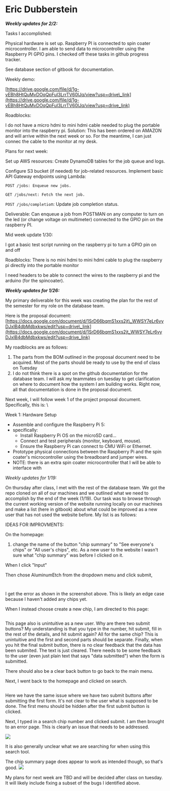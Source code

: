 # Eric Dubberstein



_**Weekly updates for 2/2:**_

Tasks I accomplished:&#x20;

Physical hardware is set up. Raspberry PI is connected to spin coater microcontroller. I am able to send data to microcontroller using the Raspberry PI GPIO pins. I checked off these tasks in github progress tracker.&#x20;



See database section of gitbook for documentation.



Weekly demo:

[https://drive.google.com/file/d/1g-vEBh8HtQuMvDOqQpFuI3LrrTV60lJq/view?usp=drive\_link](https://drive.google.com/file/d/1g-vEBh8HtQuMvDOqQpFuI3LrrTV60lJq/view?usp=drive_link)



Roadblocks:&#x20;

I do not have a micro hdmi to mini hdmi cable needed to plug the portable monitor into the raspberry pi. Solution: This has been ordered on AMAZON and will arrive within the next week or so. For the meantime, I can just connec the cable to the monitor at my desk.&#x20;



Plans for next week:&#x20;

Set up AWS resources: Create DynamoDB tables for the job queue and logs.&#x20;

Configure S3 bucket (if needed) for job-related resources. Implement basic API Gateway endpoints using Lambda:&#x20;

`POST /jobs: Enqueue new jobs.`&#x20;

`GET /jobs/next: Fetch the next job.`&#x20;

`POST /jobs/completio`n: Update job completion status.

Deliverable: Can enqueue a job from POSTMAN on any computer to turn on the led (or change voltage on multimeter) connected to the GPIO pin on the raspberry PI.







Mid week update 1/30:&#x20;

I got a basic test script running on the raspberry pi to turn a GPIO pin on and off

Roadblocks: There is no mini hdmi to mini hdmi cable to plug the raspberry pi directly into the portable monitor

I need headers to be able to connect the wires to the raspberry pi and the arduino (for the spincoater).







_**Weekly updates for 1/26:**_

My primary deliverable for this week was creating the plan for the rest of the semester for my role on the database team.&#x20;



Here is the proposal document: [https://docs.google.com/document/d/1SrD66bqmS1xxs2jt\_WWSY7eLr6vyDJxIB4dbMdbxkws/edit?usp=drive\_link](https://docs.google.com/document/d/1SrD66bqmS1xxs2jt_WWSY7eLr6vyDJxIB4dbMdbxkws/edit?usp=drive_link)



My roadblocks are as follows:&#x20;

1. The parts from the BOM outlined in the proposal document need to be acquired. Most of the parts should be ready to use by the end of class on Tuesday
2. I do not think there is a spot on the github documentation for the database team. I will ask my teammates on tuesday to get clarification on where to document how the system I am building works. Right now, all that documentation is done in the proposal document.&#x20;

Next week, I will follow week 1 of the project proposal document. Specifically, this is: \


Week 1: Hardware Setup

* Assemble and configure the Raspberry Pi 5:
* specifically:
  * Install Raspberry Pi OS on the microSD card...
  * Connect and test peripherals (monitor, keyboard, mouse).
  * Ensure the Raspberry Pi can connect to CMU WiFi or Ethernet.
* Prototype physical connections between the Raspberry Pi and the spin coater's microcontroller using the breadboard and jumper wires.
* NOTE: there is an extra spin coater microcontroller that I will be able to interface with



_Weekly updates for 1/19:_

On thursday after class, I met with the rest of the database team. We got the repo cloned on all of our machines and we outlined what we need to accomplish by the end of the week (1/19). Our task was to browse through the current working version of the website running locally on our machines and make a list (here in gitbook) about what could be improved as a new user that has not used the website before. My list is as follows:&#x20;

IDEAS FOR IMPROVMENTS:

On the homepage:&#x20;

1. change the name of the button "chip summary" to "See everyone's chips" or "All user's chips", etc. As a new user to the website I wasn't sure what "chip summary" was before I clicked on it.&#x20;



When I click "Input"

Then chose AluminumEtch from the dropdown menu and click submit,&#x20;

<figure><img src="../../.gitbook/assets/image (66).png" alt=""><figcaption></figcaption></figure>

<figure><img src="../../.gitbook/assets/image (67).png" alt=""><figcaption></figcaption></figure>

I get the error as shown in the screenshot above. This is likely an edge case because I haven't added any chips yet.&#x20;



When I instead choose create a new chip, I am directed to this page:

<figure><img src="../../.gitbook/assets/image (68).png" alt=""><figcaption></figcaption></figure>

This page also is unintuitive as a new user. Why are there two submit buttons? My understanding is that you type in the number, hit submit, fill in the rest of the details, and hit submit again? All for the same chip? This is unintuitive and the first and second parts should be separate. Finally, when you hit the final submit button, there is no clear feedback that the data has been submited. The text is just cleared. There needs to be some feedback to the user (even just plain text that says "data submitted") when the form is submitted.&#x20;

There should also be a clear back button to go back to the main menu.&#x20;



Next, I went back to the homepage and clicked on search.&#x20;

<figure><img src="../../.gitbook/assets/image (69).png" alt=""><figcaption></figcaption></figure>

Here we have the same issue where we have two submit buttons after submitting the first form. It's not clear to the user what is supposed to be done. The first menu should be hidden after the first submit button is clicked.&#x20;



Next, I typed in a search chip number and clicked submit. I am then brought to an error page. This is clearly an issue that needs to be addressed.&#x20;

&#x20;![](<../../.gitbook/assets/image (71).png>)



It is also generally unclear what we are searching for when using this search tool.&#x20;



The chip summary page does appear to work as intended though, so that's good. ![](<../../.gitbook/assets/image (72).png>)



My plans for next week are TBD and will be decided after class on tuesday. It will likely include fixing a subset of the bugs I identified above.&#x20;



